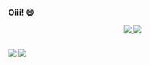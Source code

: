### Oiii! 😄

<div align="center">
  <a href="https://github.com/daniellygouveia">
 <img altura="180em" src="https://github-readme-stats.vercel.app/api?username=daniellygouveia&show_icons=true&theme=dracula&include_all_commits=true&count_private=true"/>
 <img altura="180em" src="https://github-readme-stats.vercel.app/api/top-langs/?username=daniellygouveia&layout=compact&langs_count=7&theme=dracula"/>
</div>

##
<div>
  <a href="https://instagram.com/daniellygouveia" target="_blank"><img src="https://img.shields.io/badge/-Instagram-%23E4405F?style=for-the-badge&logo=instagram&logoColor=white" target="_blank"></a>
  <a href="https://www.linkedin.com/in/daniellygouveiadeoliveira-45875016a" target="_blank"><img src="https://img.shields.io/badge/-LinkedIn-%230077B5?style=for-the-badge&logo=linkedin&logoColor=white" target="_blank"></a>   
</div>
